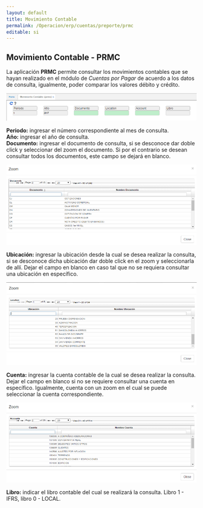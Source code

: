 ```yaml
---
layout: default
title: Movimiento Contable
permalink: /Operacion/erp/cuentas/preporte/prmc
editable: si
---
```


## Movimiento Contable - PRMC


La aplicación **PRMC** permite consultar los movimientos contables que se hayan realizado en el módulo de _Cuentas por Pagar_ de acuerdo a los datos de consulta, igualmente, poder comparar los valores débito y crédito.

![](PRMC1.png)


**Periodo:** ingresar el número correspondiente al mes de consulta.  
**Año:** ingresar el año de consulta.  
**Documento:** ingresar el documento de consulta, si se desconoce dar doble click y seleccionar del zoom el documento. Si por el contrario se desean consultar todos los documentos, este campo se dejará en blanco.  

![](zoomdc.png)

**Ubicación:** ingresar la ubicación desde la cual se desea realizar la consulta, si se desconoce dicha ubicación dar doble click en el zoom y seleccionarla de allí. Dejar el campo en blanco en caso tal que no se requiera consultar una ubicación en específico.  

![](zoom.png)

**Cuenta:** ingresar la cuenta contable de la cual se desea realizar la consulta. Dejar el campo en blanco si no se requiere consultar una cuenta en específico. Igualmente, cuenta con un zoom en el cual se puede seleccionar la cuenta correspondiente.  

![](zoomct.png)

**Libro:** indicar el libro contable del cual se realizará la consulta. Libro 1 - IFRS, libro 0 - LOCAL.

